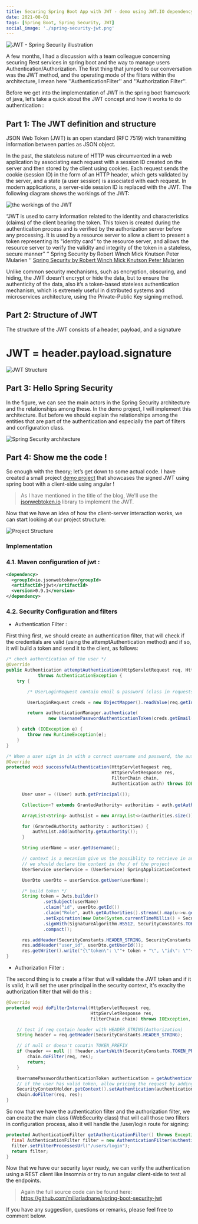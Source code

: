 ```yaml
---
title: Securing Spring Boot App with JWT - demo using JWT.IO dependency 
date: 2021-08-01
tags: [Spring Boot, Spring Security, JWT]
social_image: './spring-security-jwt.png'
---
```


![JWT - Spring Security illustration](./spring-security-jwt.png)

A few months, I had a discussion with a team colleague concerning securing Rest services in spring boot and the way to manage users Authentication/Authorization. The first thing that jumped to our conversation was the JWT method, and the operating mode of the filters within the architecture, I mean here ''AuthenticationFilter'' and ''Authorization Filter''.

Before we get into the implementation of JWT in the spring boot framework of java, let’s take a quick about the JWT concept and how it works to do authentication :

## Part 1: The JWT definition and structure

JSON Web Token (JWT) is an open standard (RFC 7519) wich transmitting information between parties as JSON object. 

In the past, the stateless nature of HTTP was circumvented in a web application by associating each request with a session ID created on the server and then stored by the client using cookies. Each request sends the cookie (session ID) in the form of an HTTP header, which gets validated by the server, and a state (a user session) is associated with each request. In modern applications, a server-side session ID is replaced with the JWT. The following diagram shows the workings of the JWT:

![the workings of the JWT](./jwt-1.PNG)

“JWT is used to carry information related to the identity and characteristics (claims) of the client bearing the token. This token is created during the authentication process and is verified by the authorization server before any processing. It is used by a resource server to allow a client to present a token representing its "identity card" to the resource server, and allows the resource server to verify the validity and integrity of the token in a stateless, secure manner” ‘’ Spring Security by Robert Winch Mick Knutson Peter Mularien ‘’
[Spring Security by Robert Winch Mick Knutson Peter Mularien](https://www.amazon.com/Spring-Security-applications-microservice-architectures/dp/1787129519)

Unlike common security mechanisms, such as encryption, obscuring, and hiding, the JWT doesn't encrypt or hide the data, but to ensure the authenticity of the data, also it’s a token-based stateless authentication mechanism, which is extremely useful in distributed systems and microservices architecture, using the Private-Public Key signing method.


## Part 2: Structure of JWT

The structure of the JWT consists of a header, payload, and a signature
  # JWT = header.payload.signature

![JWT Structure](./jwt-2.PNG)

## Part 3: Hello Spring Security

In the figure, we can see the main actors in the Spring Security architecture and the relationships among these. In the demo project, I will implement this architecture. But before we should explain the relationships among the entities that are part of the authentication and especially the part of filters and configuration class.

![Spring Security architecture](./spring-security-arch.PNG)

## Part 4: Show me the code !

So enough with the theory; let’s get down to some actual code. I have created a small project [demo project](https://github.com/miliariadnane/spring-boot-security-jwt) that showcases the signed JWT using spring boot with a client-side using angular !

> As I have mentioned in the title of the blog, We'll use the [jsonwebtoken.io](https://github.com/jsonwebtoken/jsonwebtoken.github.io) library to implement the JWT.

Now that we have an idea of how the client-server interaction works, we can start looking at our project structure:

![Project Structure](./project-structure.png)

### Implementation
### 4.1. Maven configuration of jwt :

```xml
<dependency>
  <groupId>io.jsonwebtoken</groupId>
  <artifactId>jjwt</artifactId>
  <version>0.9.1</version>
</dependency>
```	
### 4.2. Security Configuration and filters

* Authentication Filter :

First thing first, we should create an authentication filter, that will check if the credentials are valid (using the attemptAuthentication method) and if so, it will build a token and send it to the client, as follows:

```java
/* check authentication of the user */
@Override
public Authentication attemptAuthentication(HttpServletRequest req, HttpServletResponse res)
            throws AuthenticationException {
    try {

        /* UserLoginRequest contain email & password (class in requests package) */

        UserLoginRequest creds = new ObjectMapper().readValue(req.getInputStream(), UserLoginRequest.class);

        return authenticationManager.authenticate(
                new UsernamePasswordAuthenticationToken(creds.getEmail(), creds.getPassword()));

    } catch (IOException e) {
        throw new RuntimeException(e);
    }
}

/* When a user sign in in with a correct username and password, the authentication manager will create a token and send it to the client */
@Override
protected void successfulAuthentication(HttpServletRequest req,
                                        HttpServletResponse res,
                                        FilterChain chain,
                                        Authentication auth) throws IOException, ServletException {

      User user = ((User) auth.getPrincipal());

      Collection<? extends GrantedAuthority> authorities = auth.getAuthorities();

      ArrayList<String> authsList = new ArrayList<>(authorities.size());

      for (GrantedAuthority authority : authorities) {
          authsList.add(authority.getAuthority());
      }

      String userName = user.getUsername();

      // context is a mecanism give us the possiblity to retrieve in any place in the app as a "bean" 
      // we should declare the context in the / of the project
      UserService userService = (UserService) SpringApplicationContext.getBean("userServiceImpl");

      UserDto userDto = userService.getUser(userName);

      /* build token */
      String token = Jwts.builder()
              .setSubject(userName)
              .claim("id", userDto.getId())
              .claim("Role", auth.getAuthorities().stream().map(u->u.getAuthority()).collect(Collectors.toList()))
              .setExpiration(new Date(System.currentTimeMillis() + SecurityConstants.EXPIRATION_TIME)) 
              .signWith(SignatureAlgorithm.HS512, SecurityConstants.TOKEN_SECRET )
              .compact();

      res.addHeader(SecurityConstants.HEADER_STRING, SecurityConstants.TOKEN_PREFIX + token);
      res.addHeader("user_id", userDto.getUserId());
      res.getWriter().write("{\"token\": \""+ token + "\", \"id\": \""+userDto.getUserId()+"\"}");
}
```
* Authorization Filter :

The second thing is to create a filter that will validate the JWT token and if it is valid, it will set the user principal in the security context, it's exaclty the authorization filter that will do this :

```java
@Override
protected void doFilterInternal(HttpServletRequest req,
                                HttpServletResponse res,
                                FilterChain chain) throws IOException, ServletException {

    // test if req contain header with HEADER_STRING(Authorization)
    String header = req.getHeader(SecurityConstants.HEADER_STRING);

    // if null or doesn't conatin TOKEN_PREFIX 
    if (header == null || !header.startsWith(SecurityConstants.TOKEN_PREFIX)) {
        chain.doFilter(req, res);
        return;
    }

    UsernamePasswordAuthenticationToken authentication = getAuthentication(req);
    // if the user has valid token, allow pricing the request by adding the user to the security context
    SecurityContextHolder.getContext().setAuthentication(authentication);
    chain.doFilter(req, res);
}
```

So now that we have the authentication filter and the authorization filter, we can create the main class (WebSecurity class) that will call those two filters in configuration process, also it will handle the /user/login route for signing:

```java
protected AuthenticationFilter getAuthenticationFilter() throws Exception{
  final AuthenticationFilter filter = new AuthenticationFilter(authenticationManager());
  filter.setFilterProcessesUrl("/users/login");
  return filter;
}
```

Now that we have our security layer ready, we can verify the authentication using a REST client like Insomnia or try to run angular client-side to test all the endpoints.

> Again the full source code can be found here: https://github.com/miliariadnane/spring-boot-security-jwt

If you have any suggestion, questions or remarks, please feel free to comment below.